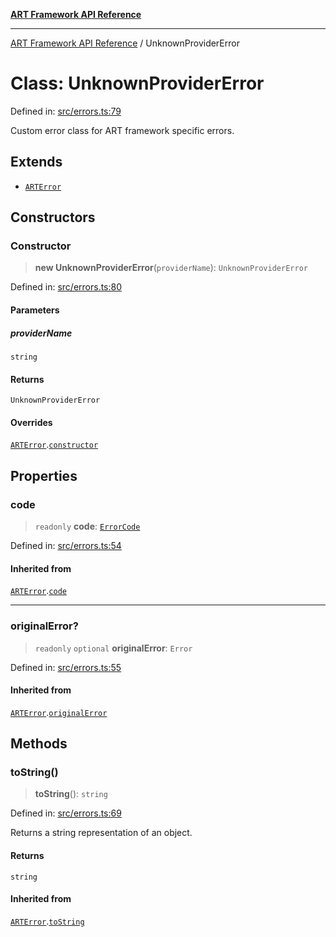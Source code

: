 [**ART Framework API Reference**](../README.md)

***

[ART Framework API Reference](../README.md) / UnknownProviderError

# Class: UnknownProviderError

Defined in: [src/errors.ts:79](https://github.com/hashangit/ART/blob/a8524de337702d2ec210d86aff2464ac0aeed73e/src/errors.ts#L79)

Custom error class for ART framework specific errors.

## Extends

- [`ARTError`](ARTError.md)

## Constructors

### Constructor

> **new UnknownProviderError**(`providerName`): `UnknownProviderError`

Defined in: [src/errors.ts:80](https://github.com/hashangit/ART/blob/a8524de337702d2ec210d86aff2464ac0aeed73e/src/errors.ts#L80)

#### Parameters

##### providerName

`string`

#### Returns

`UnknownProviderError`

#### Overrides

[`ARTError`](ARTError.md).[`constructor`](ARTError.md#constructor)

## Properties

### code

> `readonly` **code**: [`ErrorCode`](../enumerations/ErrorCode.md)

Defined in: [src/errors.ts:54](https://github.com/hashangit/ART/blob/a8524de337702d2ec210d86aff2464ac0aeed73e/src/errors.ts#L54)

#### Inherited from

[`ARTError`](ARTError.md).[`code`](ARTError.md#code)

***

### originalError?

> `readonly` `optional` **originalError**: `Error`

Defined in: [src/errors.ts:55](https://github.com/hashangit/ART/blob/a8524de337702d2ec210d86aff2464ac0aeed73e/src/errors.ts#L55)

#### Inherited from

[`ARTError`](ARTError.md).[`originalError`](ARTError.md#originalerror)

## Methods

### toString()

> **toString**(): `string`

Defined in: [src/errors.ts:69](https://github.com/hashangit/ART/blob/a8524de337702d2ec210d86aff2464ac0aeed73e/src/errors.ts#L69)

Returns a string representation of an object.

#### Returns

`string`

#### Inherited from

[`ARTError`](ARTError.md).[`toString`](ARTError.md#tostring)
